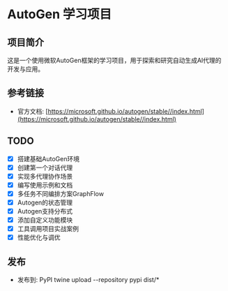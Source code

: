 # AutoGen 学习项目

## 项目简介
这是一个使用微软AutoGen框架的学习项目，用于探索和研究自动生成AI代理的开发与应用。

## 参考链接
- 官方文档: [https://microsoft.github.io/autogen/stable//index.html](https://microsoft.github.io/autogen/stable//index.html)

## TODO
- [x] 搭建基础AutoGen环境
- [x] 创建第一个对话代理
- [x] 实现多代理协作场景
- [x] 编写使用示例和文档
- [x] 多任务不同编排方案GraphFlow
- [x] Autogen的状态管理
- [x] Autogen支持分布式
- [x] 添加自定义功能模块
- [x] 工具调用项目实战案例
- [x] 性能优化与调优

## 发布

- 发布到: PyPI twine upload --repository pypi dist/*